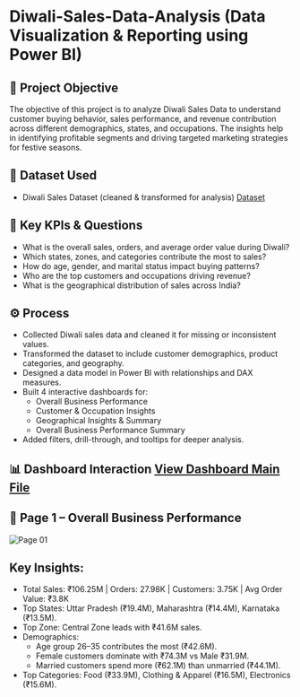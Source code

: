 # Diwali-Sales-Data-Analysis (Data Visualization & Reporting using Power BI)
## 🎯 Project Objective
The objective of this project is to analyze Diwali Sales Data to understand customer buying behavior, sales performance, and revenue contribution across different demographics, states, and occupations. The insights help in identifying profitable segments and driving targeted marketing strategies for festive seasons.

## 📂 Dataset Used
- Diwali Sales Dataset (cleaned & transformed for analysis) <a href="https://github.com/sabaribala2004-dataanalyst/Data-Visualization-and-Storytelling/blob/main/Diwali%20Sales%20Data.xlsx"> Dataset</a>

## 🔑 Key KPIs & Questions
- What is the overall sales, orders, and average order value during Diwali?
- Which states, zones, and categories contribute the most to sales?
- How do age, gender, and marital status impact buying patterns?
- Who are the top customers and occupations driving revenue?
- What is the geographical distribution of sales across India?

## ⚙️ Process
- Collected Diwali sales data and cleaned it for missing or inconsistent values.
- Transformed the dataset to include customer demographics, product categories, and geography.
- Designed a data model in Power BI with relationships and DAX measures.
- Built 4 interactive dashboards for:
  - Overall Business Performance
  - Customer & Occupation Insights
  - Geographical Insights & Summary
  - Overall Business Performance Summary
- Added filters, drill-through, and tooltips for deeper analysis.

## 📊 Dashboard Interaction <a href="https://github.com/sabaribala2004-dataanalyst/Data-Visualization-and-Storytelling/blob/main/Diwali-Sales-Dashboard.pbix"> View Dashboard Main File </a>

## 📌 Page 1 – Overall Business Performance

![Page 01](https://github.com/user-attachments/assets/8e249e16-26ac-4783-8eb9-14fb94442caa)

  ## Key Insights:

- Total Sales: ₹106.25M | Orders: 27.98K | Customers: 3.75K | Avg Order Value: ₹3.8K
- Top States: Uttar Pradesh (₹19.4M), Maharashtra (₹14.4M), Karnataka (₹13.5M).
- Top Zone: Central Zone leads with ₹41.6M sales.
- Demographics:
  - Age group 26–35 contributes the most (₹42.6M).
  - Female customers dominate with ₹74.3M vs Male ₹31.9M.
  - Married customers spend more (₹62.1M) than unmarried (₹44.1M).
- Top Categories: Food (₹33.9M), Clothing & Apparel (₹16.5M), Electronics (₹15.6M).
